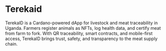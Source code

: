 # Terekaid
TerekaID is a Cardano-powered dApp for livestock and meat traceability in Uganda. Farmers register animals as NFTs, log health data, and certify meat from farm to fork. With QR traceability, smart contracts, and mobile-first access, TerekaID brings trust, safety, and transparency to the meat supply chain.
